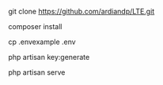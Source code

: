 git clone https://github.com/ardiandp/LTE.git

composer install

cp .envexample .env

php artisan key:generate

php artisan serve
